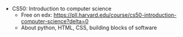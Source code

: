 - CS50: Introduction to computer science
  - Free on edx: https://pll.harvard.edu/course/cs50-introduction-computer-science?delta=0
  - About python, HTML, CSS, building blocks of software
